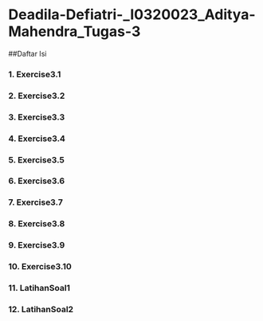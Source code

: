 # Deadila-Defiatri-_I0320023_Aditya-Mahendra_Tugas-3

##Daftar Isi

### 1. Exercise3.1
### 2. Exercise3.2
### 3. Exercise3.3
### 4. Exercise3.4
### 5. Exercise3.5
### 6. Exercise3.6
### 7. Exercise3.7
### 8. Exercise3.8
### 9. Exercise3.9
### 10. Exercise3.10
### 11. LatihanSoal1
### 12. LatihanSoal2

